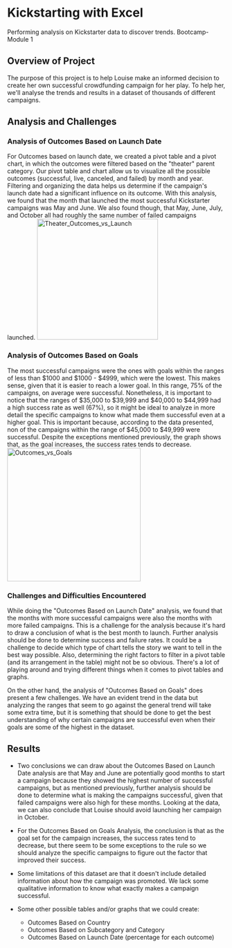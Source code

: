 # Kickstarting with Excel
Performing analysis on Kickstarter data to discover trends. Bootcamp-Module 1
## Overview of Project

The purpose of this project is to help Louise make an informed decision to create her own successful crowdfunding campaign for her play. To help her, we'll analyse the trends and results in a dataset of thousands of different campaigns.

## Analysis and Challenges

### Analysis of Outcomes Based on Launch Date
For Outcomes based on launch date, we created a pivot table and a pivot chart, in which the outcomes were filtered based on the "theater" parent category. Our pivot table and chart allow us to visualize all the possible outcomes (successful, live, canceled, and failed) by month and year. Filtering and organizing the data helps us determine if the campaign's launch date had a significant influence on its outcome.
With this analysis, we found that the month that launched the most successful Kickstarter campaigns was May and June. We also found though, that May, June, July, and October all had roughly the same number of failed campaigns launched.
<img width="279" alt="Theater_Outcomes_vs_Launch" src="https://user-images.githubusercontent.com/85467925/123579943-730d7b00-d79e-11eb-88b8-3629a6137b8b.png">


### Analysis of Outcomes Based on Goals
The most successful campaigns were the ones with goals within the ranges of less than $1000 and $1000 - $4999, which were the lowest. This makes sense, given that it is easier to reach a lower goal. In this range, 75% of the campaigns, on average were successful. Nonetheless, it is important to notice that the ranges of $35,000 to $39,999 and $40,000 to $44,999 had a high success rate as well (67%), so it might be ideal to analyze in more detail the specific campaigns to know what made them successful even at a higher goal. This is important because, according to the data presented, non of the campaigns within the range of $45,000 to $49,999 were successful.
Despite the exceptions mentioned previously, the graph shows that, as the goal increases, the success rates tends to decrease.
<img width="308" alt="Outcomes_vs_Goals" src="https://user-images.githubusercontent.com/85467925/123579963-7ef93d00-d79e-11eb-98b2-7ef4d7529652.png">



### Challenges and Difficulties Encountered
While doing the "Outcomes Based on Launch Date" analysis, we found that the months with more successful campaigns were also the months with more failed campaigns. This is a challenge for the analysis because it's hard to draw a conclusion of what is the best month to launch. Further analysis should be done to determine success and failure rates. It could be a challenge to decide which type of chart tells the story we want to tell in the best way possible. Also, determining the right factors to filter in a pivot table (and its arrangement in the table) might not be so obvious. There's a lot of playing around and trying different things when it comes to pivot tables and graphs. 

On the other hand, the analysis of "Outcomes Based on Goals" does present a few challenges. We have an evident trend in the data but analyzing the ranges that seem to go against the general trend will take some extra time, but it is something that should be done to get the best understanding of why certain campaigns are successful even when their goals are some of the highest in the dataset.

## Results

- Two conclusions we can draw about the Outcomes Based on Launch Date analysis are that May and June are potentially good months to start a campaign because they showed the highest number of successful campaigns, but as mentioned previously, further analysis should be done to determine what is making the campaigns successful, given that failed campaigns were also high for these months. Looking at the data, we can also conclude that Louise should avoid launching her campaign in October.
- For the Outcomes Based on Goals Analysis, the conclusion is that as the goal set for the campaign increases, the success rates tend to decrease, but there seem to be some exceptions to the rule so we should analyze the specific campaigns to figure out the factor that improved their success.
- Some limitations of this dataset are that it doesn't include detailed information about how the campaign was promoted. We lack some qualitative information to know what exactly makes a campaign successful.

- Some other possible tables and/or graphs that we could create:
  - Outcomes Based on Country 
  - Outcomes Based on Subcategory and Category 
  - Outcomes Based on Launch Date (percentage for each outcome)

